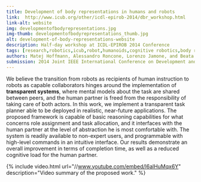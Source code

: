 ```yaml
---
title: Development of body representations in humans and robots
link:  http://www.icub.org/other/icdl-epirob-2014/dbr_workshop.html
link-alt: website
img: developmentofbodyrepresentations.jpg
img-thumb: developmentofbodyrepresentations_thumb.jpg
alt: development-of-body-representations-website
description: Half-day workshop at ICDL-EPIROB 2014 Conference
tags: [research,robotics,icub,robot,humanoids,cognitive robotics,body representations,body schema,icdl,epirob,2014,workshop,website,html5,css,design,flat design]
authors: Matej Hoffmann, Alessandro Roncone, Lorenzo Jamone, and Beata Grzyb
submission: 2014 Joint IEEE International Conference on Development and Learning and on Epigenetic Robotics
---
```

We believe the transition from robots as recipients of human instruction to robots as capable collaborators hinges around the implementation of **transparent systems**, where mental models about the task are shared between peers, and the human partner is freed from the responsibility of taking care of both actors.
In this work, we implement a transparent task planner able to be deployed in realistic, near-future applications. The proposed framework is capable of basic reasoning capabilities for what concerns role assignment and task allocation, and it interfaces with the human partner at the level of abstraction he is most comfortable with. The system is readily available to non-expert users, and programmable with high-level commands in an intuitive interface. Our results demonstrate an overall improvement in terms of completion time, as well as a reduced cognitive load for the human partner.

{% include video.html url="//www.youtube.com/embed/l6alHuMqx6Y" description="Video summary of the proposed work." %}